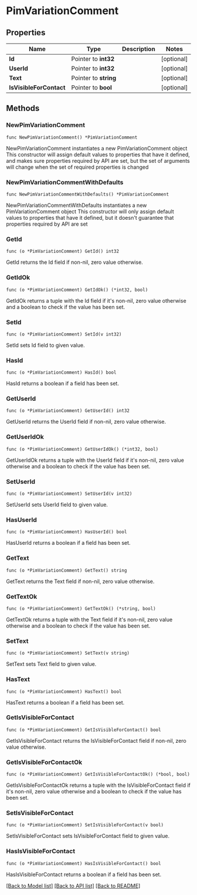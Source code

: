 # PimVariationComment

## Properties

Name | Type | Description | Notes
------------ | ------------- | ------------- | -------------
**Id** | Pointer to **int32** |  | [optional] 
**UserId** | Pointer to **int32** |  | [optional] 
**Text** | Pointer to **string** |  | [optional] 
**IsVisibleForContact** | Pointer to **bool** |  | [optional] 

## Methods

### NewPimVariationComment

`func NewPimVariationComment() *PimVariationComment`

NewPimVariationComment instantiates a new PimVariationComment object
This constructor will assign default values to properties that have it defined,
and makes sure properties required by API are set, but the set of arguments
will change when the set of required properties is changed

### NewPimVariationCommentWithDefaults

`func NewPimVariationCommentWithDefaults() *PimVariationComment`

NewPimVariationCommentWithDefaults instantiates a new PimVariationComment object
This constructor will only assign default values to properties that have it defined,
but it doesn't guarantee that properties required by API are set

### GetId

`func (o *PimVariationComment) GetId() int32`

GetId returns the Id field if non-nil, zero value otherwise.

### GetIdOk

`func (o *PimVariationComment) GetIdOk() (*int32, bool)`

GetIdOk returns a tuple with the Id field if it's non-nil, zero value otherwise
and a boolean to check if the value has been set.

### SetId

`func (o *PimVariationComment) SetId(v int32)`

SetId sets Id field to given value.

### HasId

`func (o *PimVariationComment) HasId() bool`

HasId returns a boolean if a field has been set.

### GetUserId

`func (o *PimVariationComment) GetUserId() int32`

GetUserId returns the UserId field if non-nil, zero value otherwise.

### GetUserIdOk

`func (o *PimVariationComment) GetUserIdOk() (*int32, bool)`

GetUserIdOk returns a tuple with the UserId field if it's non-nil, zero value otherwise
and a boolean to check if the value has been set.

### SetUserId

`func (o *PimVariationComment) SetUserId(v int32)`

SetUserId sets UserId field to given value.

### HasUserId

`func (o *PimVariationComment) HasUserId() bool`

HasUserId returns a boolean if a field has been set.

### GetText

`func (o *PimVariationComment) GetText() string`

GetText returns the Text field if non-nil, zero value otherwise.

### GetTextOk

`func (o *PimVariationComment) GetTextOk() (*string, bool)`

GetTextOk returns a tuple with the Text field if it's non-nil, zero value otherwise
and a boolean to check if the value has been set.

### SetText

`func (o *PimVariationComment) SetText(v string)`

SetText sets Text field to given value.

### HasText

`func (o *PimVariationComment) HasText() bool`

HasText returns a boolean if a field has been set.

### GetIsVisibleForContact

`func (o *PimVariationComment) GetIsVisibleForContact() bool`

GetIsVisibleForContact returns the IsVisibleForContact field if non-nil, zero value otherwise.

### GetIsVisibleForContactOk

`func (o *PimVariationComment) GetIsVisibleForContactOk() (*bool, bool)`

GetIsVisibleForContactOk returns a tuple with the IsVisibleForContact field if it's non-nil, zero value otherwise
and a boolean to check if the value has been set.

### SetIsVisibleForContact

`func (o *PimVariationComment) SetIsVisibleForContact(v bool)`

SetIsVisibleForContact sets IsVisibleForContact field to given value.

### HasIsVisibleForContact

`func (o *PimVariationComment) HasIsVisibleForContact() bool`

HasIsVisibleForContact returns a boolean if a field has been set.


[[Back to Model list]](../README.md#documentation-for-models) [[Back to API list]](../README.md#documentation-for-api-endpoints) [[Back to README]](../README.md)


